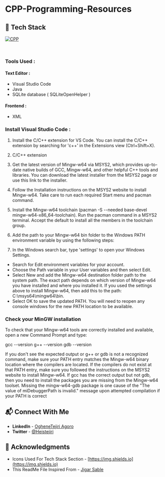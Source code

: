# CPP-Programming-Resources

## 📌 Tech Stack

[![CPP](https://img.shields.io/badge/cpp%20-%23E34F26.svg?&style=for-the-badge&logo=cpp&logoColor=white)](https://github.com/heistejiri)&nbsp;


<br>

### Tools Used :

#### Text Editor :
  * Visual Studio Code
  * Java 
  * SQLite database ( SQLiteOpenHelper )
#### Frontend :
  * XML



### Install Visual Studio Code :
1. Install the C/C++ extension for VS Code. You can install the C/C++ 
extension by searching for 'c++' in the Extensions view (Ctrl+Shift+X).

2. C/C++ extension

3. Get the latest version of Mingw-w64 via MSYS2, which provides up-to-date native builds of GCC, Mingw-w64, and other helpful C++ tools and libraries. You can download the latest installer from the MSYS2 page or use this link to the installer.

4. Follow the Installation instructions on the MSYS2 website to install Mingw-w64. Take care to run each required Start menu and pacman command.

5. Install the Mingw-w64 toolchain (pacman -S --needed base-devel mingw-w64-x86_64-toolchain). Run the pacman command in a MSYS2 terminal. Accept the default to install all the members in the toolchain group.

6. Add the path to your Mingw-w64 bin folder to the Windows PATH environment variable by using the following steps:

7. In the Windows search bar, type 'settings' to open your Windows Settings.

- Search for Edit environment variables for your account.
- Choose the Path variable in your User variables and then select Edit.
- Select New and add the Mingw-w64 destination folder path to the system path. The exact path depends on which version of Mingw-w64 you have installed and where you installed it. If you used the settings above to install Mingw-w64, then add this to the path: C:\msys64\mingw64\bin.
- Select OK to save the updated PATH. You will need to reopen any console windows for the new PATH location to be available.

### Check your MinGW installation
To check that your Mingw-w64 tools are correctly installed and available, open a new Command Prompt and type:

gcc --version
g++ --version
gdb --version

If you don't see the expected output or g++ or gdb is not a recognized command, make sure your PATH entry matches the Mingw-w64 binary location where the compilers are located. If the compilers do not exist at that PATH entry, make sure you followed the instructions on the MSYS2 website to install Mingw-w64.
If gcc has the correct output but not gdb, then you need to install the packages you are missing from the Mingw-w64 toolset.
Missing the mingw-w64-gdb package is one cause of the "The value of miDebuggerPath is invalid." message upon attempted compilation if your PATH is correct

## 📬 Connect With Me

- **LinkedIn** - [OgheneTejiri Agoro](https://www.linkedin.com/in/heistejiri/)
- **Twitter** - [@Heistejiri](https://www.twitter.com/heistejiri)

## 📌 Acknowledgments

- Icons Used For Tech Stack Section - [https://img.shields.io](https://img.shields.io)
- This ReadMe File Inspired From - [Jigar Sable](https://github.com/jigar-sable)
